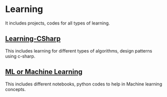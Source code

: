 # Learning
It includes projects, codes for all types of learning. 

## [Learning-CSharp](Learning-CSharp/README.md)
This includes learning for different types of algorithms, design patterns using c-sharp. 

## [ML or Machine Learning](ML/README.md)
This includes different notebooks, python codes to help in Machine learning concepts. 
